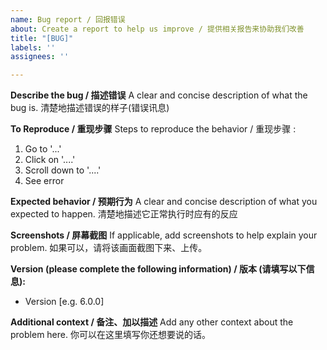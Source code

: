 ```yaml
---
name: Bug report / 回报错误
about: Create a report to help us improve / 提供相关报告来协助我们改善
title: "[BUG]"
labels: ''
assignees: ''

---
```


**Describe the bug / 描述错误**
A clear and concise description of what the bug is.
清楚地描述错误的样子(错误讯息)

**To Reproduce / 重现步骤**
Steps to reproduce the behavior / 重现步骤 :
1. Go to '...'
2. Click on '....'
3. Scroll down to '....'
4. See error

**Expected behavior / 预期行为**
A clear and concise description of what you expected to happen.
清楚地描述它正常执行时应有的反应

**Screenshots / 屏幕截图**
If applicable, add screenshots to help explain your problem.
如果可以，请将该画面截图下来、上传。

**Version (please complete the following information) / 版本 (请填写以下信息):**
 - Version [e.g. 6.0.0]

**Additional context / 备注、加以描述**
Add any other context about the problem here.
你可以在这里填写你还想要说的话。
